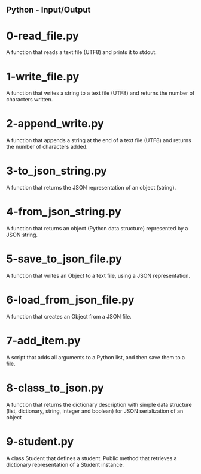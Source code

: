 ## Python - Input/Output
# 0-read_file.py
A function that reads a text file (UTF8) and prints it to stdout.
# 1-write_file.py
A function that writes a string to a text file (UTF8) and returns the number of characters written.
# 2-append_write.py
A function that appends a string at the end of a text file (UTF8) and returns the number of characters added.
# 3-to_json_string.py
A function that returns the JSON representation of an object (string).
# 4-from_json_string.py
A function that returns an object (Python data structure) represented by a JSON string.
# 5-save_to_json_file.py
A function that writes an Object to a text file, using a JSON representation.
# 6-load_from_json_file.py
A function that creates an Object from a JSON file.
# 7-add_item.py
A script that adds all arguments to a Python list, and then save them to a file.
# 8-class_to_json.py
A function that returns the dictionary description with simple data structure (list, dictionary, string, integer and boolean) for JSON serialization of an object
# 9-student.py
A class Student that defines a student. Public method that retrieves a dictionary representation of a Student instance.
